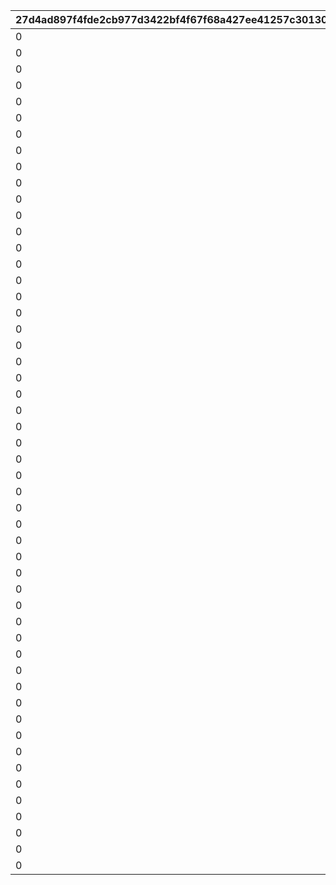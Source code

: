 |27d4ad897f4fde2cb977d3422bf4f67f68a427ee41257c301303bc47a4d28d0b|e4b39f1d12f9325cd227ec73e0b047f01bb84b1786e3fc8f14d8ca2e20f8a5ca|c86f979bd32197ed4bd85a6f92b13b43bdb79481ffab3610c586dadea1497cdd|3f09e929cab12a17063ccca9c4dcfeb8a84e99c7f58c52ffef6bbca0a2a953bc|56e64480fc38ddd14b419b30d44c2b06ebfd32fa0122c1952abb187705dc72c0|1b0e7fdb491d50b0bfebc264ae7f341783420032c172d94aebfac7bd4dbde6b2|17416c020d301950ba9ab9649c5d94b746fdbe9dba9aa427b2a4006b611ed2de|7e79c297c97ecf1f19cdf7a0ce6a416e7a2952c147038563c4b3eab354111c1b|77c0660bdd6ecf1e352cdc39207f0ee5c10ccabd376020a35e1e66753e387b07|e0d5efc2504ca5d278cf91564ebaff8e14405198737187b94f97ba41163bc31a|0fabbff4f9ce8321763e6ff4ba6c2773a7be2022cbac1701e506e1e4418912a5|948f0d4e338cd397ed0b8d4ebf2369d027edecdee2c19204890298471d33b93d|87e9720ba94b66489c58adaf896cddefd3daedeb89484dfe1cad86b9ea3fc163|89780be3e86ae2b7b616ccfecab353e831c2f46154dce2a50ed8bf1057d2003c|a81ec3e639c6b9aebce16e0cea474f9b069ac042277c4998e6984713f476fd49|
| --- | --- | --- | --- | --- | --- | --- | --- | --- | --- | --- | --- | --- | --- | --- |
|0|2|1|0|0|20012|2001|40001|1|1|0|0|0|20011|7|
|0|2|1|0|0|20022|2002|40001|1|1|0|0|0|20021|7|
|0|2|1|0|0|20032|2003|40001|1|1|0|0|0|20031|7|
|0|2|1|0|0|20042|2004|40001|1|1|0|0|0|20041|7|
|0|2|1|0|0|20052|2005|40001|1|1|0|0|0|20051|7|
|0|2|1|0|0|20062|2006|40001|1|1|0|0|0|20061|7|
|0|2|1|0|0|20072|2007|40001|1|1|0|0|0|20071|7|
|0|2|1|0|0|20082|2008|40001|1|1|0|0|0|20081|7|
|0|2|1|0|0|20092|2009|40001|1|1|0|0|0|20091|7|
|0|2|1|0|0|20102|2010|40001|1|1|0|0|0|20101|7|
|0|2|1|0|0|20112|2011|40001|1|1|0|0|0|20111|7|
|0|2|1|0|0|20122|2012|40001|1|1|0|0|0|20121|7|
|0|2|1|0|0|20132|2013|40001|1|1|0|0|0|20131|7|
|0|2|1|0|0|20142|2014|40001|1|1|0|0|0|20141|7|
|0|2|1|0|0|20152|2015|40001|1|1|0|0|0|20151|7|
|0|2|1|0|0|20162|2016|40001|1|1|0|0|0|20161|7|
|0|2|1|0|0|20172|2017|40001|1|1|0|0|0|20171|7|
|0|2|1|0|0|20182|2018|40001|1|1|0|0|0|20181|7|
|0|2|1|0|0|20192|2019|40001|1|1|0|0|0|20191|7|
|0|2|1|0|0|20202|2020|40001|1|1|0|0|0|20201|7|
|0|2|1|0|0|20212|2021|40001|1|1|0|0|0|20211|7|
|0|2|1|0|0|20222|2022|40001|1|1|0|0|0|20221|7|
|0|2|1|0|0|20232|2023|40001|1|1|0|0|0|20231|7|
|0|2|1|0|0|20242|2024|40001|1|1|0|0|0|20241|7|
|0|2|1|0|0|20252|2025|40001|1|1|0|0|0|20251|7|
|0|2|1|0|0|20262|2026|40001|1|1|0|0|0|20261|7|
|0|2|1|0|0|20272|2027|40001|1|1|0|0|0|20271|7|
|0|2|1|0|0|20282|2028|40001|1|1|0|0|0|20281|7|
|0|1|1|0|0|30012|3001|40001|1|1|0|40|0|30011|7|
|0|1|5|0|0|30022|3002|40001|1|1|0|40|0|30021|7|
|0|1|6|0|0|30032|3003|40001|1|1|0|40|0|30031|7|
|0|1|6|0|0|30042|3004|40001|2|1|0|-58|0|30041|0|
|0|1|1|0|0|30052|3005|40001|1|1|0|-42|0|30051|-20|
|0|1|5|0|0|30062|3006|40001|1|1|0|-42|0|30061|-20|
|0|1|1|0|0|30072|3007|40001|1|1|0|0|0|30071|40|
|0|1|5|0|0|30082|3008|40001|1|1|0|0|0|30081|40|
|0|1|6|0|0|30092|3009|40001|1|1|0|0|0|30091|40|
|0|1|1|0|0|40012|4001|40001|1|2|0|0|0|40011|0|
|0|1|5|0|0|40022|4002|40001|1|2|0|0|0|40021|0|
|0|1|1|0|0|40052|4005|40001|1|2|0|0|0|40051|0|
|0|1|5|0|0|40062|4006|40001|1|2|0|0|0|40061|0|
|0|1|6|0|0|40072|4007|40001|2|2|0|0|0|40071|0|
|0|1|6|0|0|40092|4009|40004|2|2|0|0|0|40091|0|
|0|1|1|0|0|40102|4010|40004|1|2|0|0|0|40101|0|
|0|1|5|0|0|40112|4011|40004|1|2|0|0|0|40111|0|
|0|1|6|0|0|40122|4012|40001|1|2|0|0|0|40121|0|
|0|1|1|0|0|40132|4013|40004|1|2|0|0|0|40131|0|
|0|1|5|0|0|40142|4014|40004|1|2|0|0|0|40141|0|
|0|1|6|0|0|40152|4015|40001|1|2|0|0|0|40151|0|
|0|1|1|0|0|40162|4016|40004|1|2|0|0|0|40161|0|
|0|1|5|0|0|40172|4017|40004|1|2|0|0|0|40171|0|
|0|1|6|0|0|40182|4018|40001|1|2|0|0|0|40181|0|